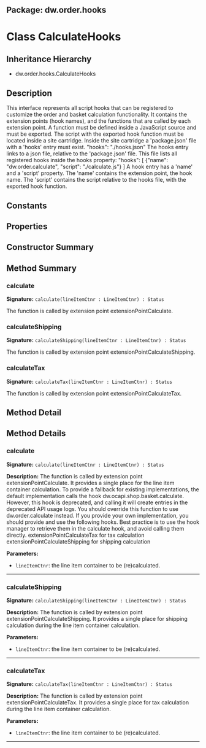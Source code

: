 ## Package: dw.order.hooks

# Class CalculateHooks

## Inheritance Hierarchy

- dw.order.hooks.CalculateHooks

## Description

This interface represents all script hooks that can be registered to customize the order and basket calculation functionality. It contains the extension points (hook names), and the functions that are called by each extension point. A function must be defined inside a JavaScript source and must be exported. The script with the exported hook function must be located inside a site cartridge. Inside the site cartridge a 'package.json' file with a 'hooks' entry must exist. "hooks": "./hooks.json" The hooks entry links to a json file, relative to the 'package.json' file. This file lists all registered hooks inside the hooks property: "hooks": [ {"name": "dw.order.calculate", "script": "./calculate.js"} ] A hook entry has a 'name' and a 'script' property. The 'name' contains the extension point, the hook name. The 'script' contains the script relative to the hooks file, with the exported hook function.

## Constants

## Properties

## Constructor Summary

## Method Summary

### calculate

**Signature:** `calculate(lineItemCtnr : LineItemCtnr) : Status`

The function is called by extension point extensionPointCalculate.

### calculateShipping

**Signature:** `calculateShipping(lineItemCtnr : LineItemCtnr) : Status`

The function is called by extension point extensionPointCalculateShipping.

### calculateTax

**Signature:** `calculateTax(lineItemCtnr : LineItemCtnr) : Status`

The function is called by extension point extensionPointCalculateTax.

## Method Detail

## Method Details

### calculate

**Signature:** `calculate(lineItemCtnr : LineItemCtnr) : Status`

**Description:** The function is called by extension point extensionPointCalculate. It provides a single place for the line item container calculation. To provide a fallback for existing implementations, the default implementation calls the hook dw.ocapi.shop.basket.calculate. However, this hook is deprecated, and calling it will create entries in the deprecated API usage logs. You should override this function to use dw.order.calculate instead. If you provide your own implementation, you should provide and use the following hooks. Best practice is to use the hook manager to retrieve them in the calculate hook, and avoid calling them directly. extensionPointCalculateTax for tax calculation extensionPointCalculateShipping for shipping calculation

**Parameters:**

- `lineItemCtnr`: the line item container to be (re)calculated.

---

### calculateShipping

**Signature:** `calculateShipping(lineItemCtnr : LineItemCtnr) : Status`

**Description:** The function is called by extension point extensionPointCalculateShipping. It provides a single place for shipping calculation during the line item container calculation.

**Parameters:**

- `lineItemCtnr`: the line item container to be (re)calculated.

---

### calculateTax

**Signature:** `calculateTax(lineItemCtnr : LineItemCtnr) : Status`

**Description:** The function is called by extension point extensionPointCalculateTax. It provides a single place for tax calculation during the line item container calculation.

**Parameters:**

- `lineItemCtnr`: the line item container to be (re)calculated.

---